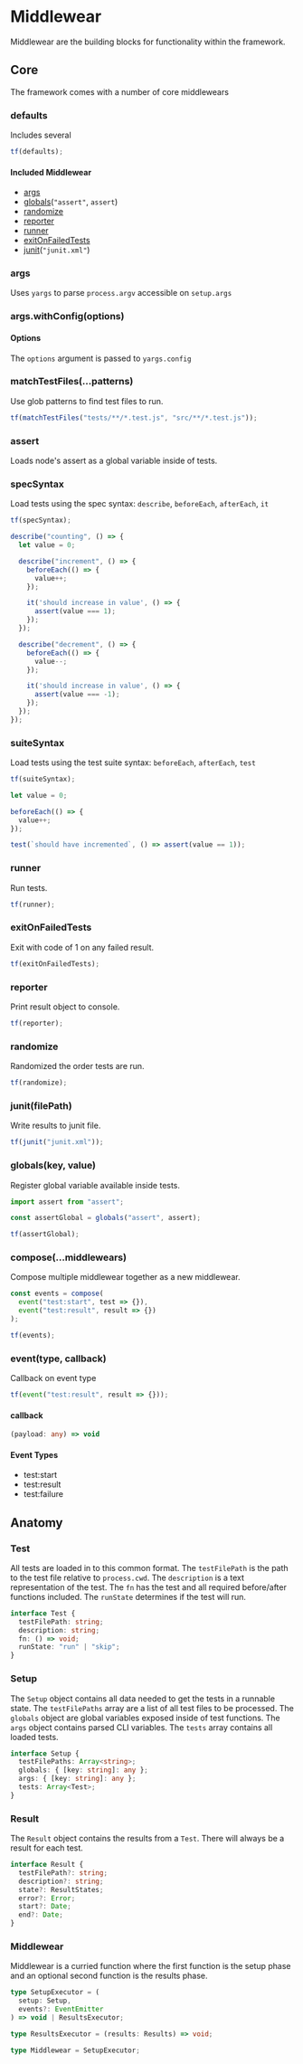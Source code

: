 # Middlewear

Middlewear are the building blocks for functionality within the framework.

## Core

The framework comes with a number of core middlewears

### defaults

Includes several 

```javascript
tf(defaults);
```

#### Included Middlewear

- [args](#args)
- [globals](#globalskey-value)(`"assert"`, `assert`)
- [randomize](#randomize)
- [reporter](#reporter)
- [runner](#runner)
- [exitOnFailedTests](#exitonfailedtests)
- [junit](#junitfilepath)(`"junit.xml"`)

### args

Uses `yargs` to parse `process.argv` accessible on `setup.args`

### args.withConfig(options)

#### Options

The `options` argument is passed to `yargs.config`

### matchTestFiles(...patterns)

Use glob patterns to find test files to run.

```javascript
tf(matchTestFiles("tests/**/*.test.js", "src/**/*.test.js"));
```

### assert

Loads node's assert as a global variable inside of tests.

### specSyntax

Load tests using the spec syntax: `describe`, `beforeEach`, `afterEach`, `it`

```javascript
tf(specSyntax);
```

```javascript
describe("counting", () => {
  let value = 0;

  describe("increment", () => {
    beforeEach(() => {
      value++;
    });

    it('should increase in value', () => {
      assert(value === 1);
    });
  });

  describe("decrement", () => {
    beforeEach(() => {
      value--;
    });

    it('should increase in value', () => {
      assert(value === -1);
    });
  });
});
```

### suiteSyntax

Load tests using the test suite syntax: `beforeEach`, `afterEach`, `test`

```javascript
tf(suiteSyntax);
```

```javascript
let value = 0;

beforeEach(() => {
  value++;
});

test(`should have incremented`, () => assert(value == 1));
```

### runner

Run tests.

```javascript
tf(runner);
```

### exitOnFailedTests

Exit with code of 1 on any failed result.

```javascript
tf(exitOnFailedTests);
```

### reporter

Print result object to console.

```javascript
tf(reporter);
```

### randomize

Randomized the order tests are run.

```javascript
tf(randomize);
```

### junit(filePath)

Write results to junit file.

```javascript
tf(junit("junit.xml"));
```

### globals(key, value)

Register global variable available inside tests.

```javascript
import assert from "assert";

const assertGlobal = globals("assert", assert);

tf(assertGlobal);
```

### compose(...middlewears)

Compose multiple middlewear together as a new middlewear.

```javascript
const events = compose(
  event("test:start", test => {}),
  event("test:result", result => {})
);

tf(events);
```

### event(type, callback)

Callback on event type

```javascript
tf(event("test:result", result => {}));
```

#### callback

```typescript
(payload: any) => void
```

#### Event Types

- test:start
- test:result
- test:failure

## Anatomy

### Test

All tests are loaded in to this common format. The `testFilePath` is the path to the test file relative to `process.cwd`. The `description` is a text representation of the test. The `fn` has the test and all required before/after functions included. The `runState` determines if the test will run.

```typescript
interface Test {
  testFilePath: string;
  description: string;
  fn: () => void;
  runState: "run" | "skip";
}
```

### Setup

The `Setup` object contains all data needed to get the tests in a runnable state. The `testFilePaths` array are a list of all test files to be processed. The `globals` object are global variables exposed inside of test functions. The `args` object contains parsed CLI variables. The `tests` array contains all loaded tests.

```typescript
interface Setup {
  testFilePaths: Array<string>;
  globals: { [key: string]: any };
  args: { [key: string]: any };
  tests: Array<Test>;
}
```

### Result

The `Result` object contains the results from a `Test`. There will always be a result for each test.

```typescript
interface Result {
  testFilePath?: string;
  description?: string;
  state?: ResultStates;
  error?: Error;
  start?: Date;
  end?: Date;
}
```

### Middlewear

Middlewear is a curried function where the first function is the setup phase and an optional second function is the results phase.

```typescript
type SetupExecutor = (
  setup: Setup,
  events?: EventEmitter
) => void | ResultsExecutor;

type ResultsExecutor = (results: Results) => void;

type Middlewear = SetupExecutor;
```